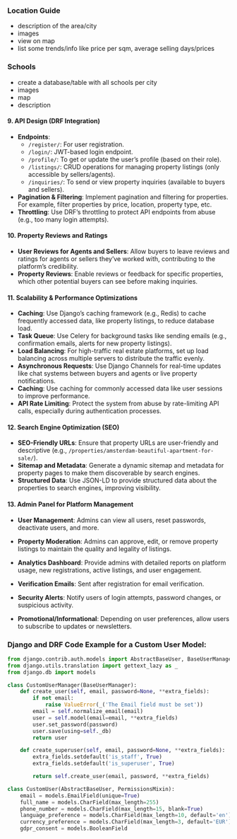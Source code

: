 
### Location Guide
- description of the area/city
- images
- view on map
- list some trends/info like price per sqm, average selling days/prices


### Schools
- create a database/table with all schools per city
- images
- map 
- description



#### 9. **API Design (DRF Integration)**
   - **Endpoints**: 
     - `/register/`: For user registration.
     - `/login/`: JWT-based login endpoint.
     - `/profile/`: To get or update the user’s profile (based on their role).
     - `/listings/`: CRUD operations for managing property listings (only accessible by sellers/agents).
     - `/inquiries/`: To send or view property inquiries (available to buyers and sellers).
   - **Pagination & Filtering**: Implement pagination and filtering for properties. For example, filter properties by price, location, property type, etc.
   - **Throttling**: Use DRF’s throttling to protect API endpoints from abuse (e.g., too many login attempts).

#### 10. **Property Reviews and Ratings**
   - **User Reviews for Agents and Sellers**: Allow buyers to leave reviews and ratings for agents or sellers they’ve worked with, contributing to the platform’s credibility.
   - **Property Reviews**: Enable reviews or feedback for specific properties, which other potential buyers can see before making inquiries.

#### 11. **Scalability & Performance Optimizations**
   - **Caching**: Use Django’s caching framework (e.g., Redis) to cache frequently accessed data, like property listings, to reduce database load.
   - **Task Queue**: Use Celery for background tasks like sending emails (e.g., confirmation emails, alerts for new property listings).
   - **Load Balancing**: For high-traffic real estate platforms, set up load balancing across multiple servers to distribute the traffic evenly.
   - **Asynchronous Requests**: Use Django Channels for real-time updates like chat systems between buyers and agents or live property notifications.
   - **Caching**: Use caching for commonly accessed data like user sessions to improve performance.
   - **API Rate Limiting**: Protect the system from abuse by rate-limiting API calls, especially during authentication processes.

#### 12. **Search Engine Optimization (SEO)**
   - **SEO-Friendly URLs**: Ensure that property URLs are user-friendly and descriptive (e.g., `/properties/amsterdam-beautiful-apartment-for-sale/`).
   - **Sitemap and Metadata**: Generate a dynamic sitemap and metadata for property pages to make them discoverable by search engines.
   - **Structured Data**: Use JSON-LD to provide structured data about the properties to search engines, improving visibility.

#### 13. **Admin Panel for Platform Management**
   - **User Management**: Admins can view all users, reset passwords, deactivate users, and more.
   - **Property Moderation**: Admins can approve, edit, or remove property listings to maintain the quality and legality of listings.
   - **Analytics Dashboard**: Provide admins with detailed reports on platform usage, new registrations, active listings, and user engagement.

   - **Verification Emails**: Sent after registration for email verification.
   - **Security Alerts**: Notify users of login attempts, password changes, or suspicious activity.
   - **Promotional/Informational**: Depending on user preferences, allow users to subscribe to updates or newsletters.


### Django and DRF Code Example for a Custom User Model:

```python
from django.contrib.auth.models import AbstractBaseUser, BaseUserManager, PermissionsMixin
from django.utils.translation import gettext_lazy as _
from django.db import models

class CustomUserManager(BaseUserManager):
    def create_user(self, email, password=None, **extra_fields):
        if not email:
            raise ValueError(_('The Email field must be set'))
        email = self.normalize_email(email)
        user = self.model(email=email, **extra_fields)
        user.set_password(password)
        user.save(using=self._db)
        return user

    def create_superuser(self, email, password=None, **extra_fields):
        extra_fields.setdefault('is_staff', True)
        extra_fields.setdefault('is_superuser', True)

        return self.create_user(email, password, **extra_fields)

class CustomUser(AbstractBaseUser, PermissionsMixin):
    email = models.EmailField(unique=True)
    full_name = models.CharField(max_length=255)
    phone_number = models.CharField(max_length=15, blank=True)
    language_preference = models.CharField(max_length=10, default='en')
    currency_preference = models.CharField(max_length=3, default='EUR')
    gdpr_consent = models.BooleanField


